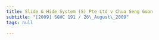 ```yaml
---
title: Slide & Hide System (S) Pte Ltd v Chua Seng Guan
subtitle: "[2009] SGHC 191 / 26\_August\_2009"
tags: null

---
```


